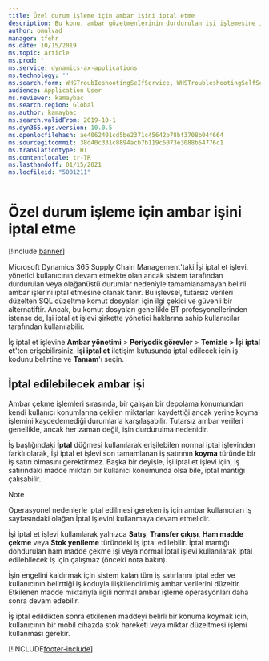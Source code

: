 ```yaml
---
title: Özel durum işleme için ambar işini iptal etme
description: Bu konu, ambar gözetmenlerinin durdurulan işi işlemesine izin veren İşi iptal et özelliğini açıklar.
author: omulvad
manager: tfehr
ms.date: 10/15/2019
ms.topic: article
ms.prod: ''
ms.service: dynamics-ax-applications
ms.technology: ''
ms.search.form: WHSTroubIeshootingSeIfService, WHSTroubleshootingSelfService
audience: Application User
ms.reviewer: kamaybac
ms.search.region: Global
ms.author: kamaybac
ms.search.validFrom: 2019-10-1
ms.dyn365.ops.version: 10.0.5
ms.openlocfilehash: ae4062401cd5be2371c45642b78bf3708b04f664
ms.sourcegitcommit: 38d40c331c8894acb7b119c5073e3088b54776c1
ms.translationtype: HT
ms.contentlocale: tr-TR
ms.lasthandoff: 01/15/2021
ms.locfileid: "5001211"
---
```

# <a name="cancel-warehouse-work-for-exception-handling"></a>Özel durum işleme için ambar işini iptal etme

[!include [banner](../includes/banner.md)]

Microsoft Dynamics 365 Supply Chain Management'taki İşi iptal et işlevi, yönetici kullanıcının devam etmekte olan ancak sistem tarafından durdurulan veya olağanüstü durumlar nedeniyle tamamlanamayan belirli ambar işlerini iptal etmesine olanak tanır. Bu işlevsel, tutarsız verileri düzelten SQL düzeltme komut dosyaları için ilgi çekici ve güvenli bir alternatiftir. Ancak, bu komut dosyaları genellikle BT profesyonellerinden istense de, İşi iptal et işlevi şirkette yönetici haklarına sahip kullanıcılar tarafından kullanılabilir.

İş iptal et işlevine **Ambar yönetimi** \> **Periyodik görevler** \> **Temizle \> İşi iptal et**'ten erişebilirsiniz. **İşi iptal et** iletişim kutusunda iptal edilecek için iş kodunu belirtine ve **Tamam**'ı seçin.

## <a name="warehouse-work-that-can-be-canceled"></a>İptal edilebilecek ambar işi

Ambar çekme işlemleri sırasında, bir çalışan bir depolama konumundan kendi kullanıcı konumlarına çekilen miktarları kaydettiği ancak yerine koyma işlemini kaydedemediği durumlarla karşılaşabilir. Tutarsız ambar verileri genellikle, ancak her zaman değil, işin durdurulma nedenidir.

İş başlığındaki **İptal** düğmesi kullanılarak erişilebilen normal iptal işlevinden farklı olarak, İşi iptal et işlevi son tamamlanan iş satırının **koyma** türünde bir iş satırı olmasını gerektirmez. Başka bir deyişle, İşi iptal et işlevi için, iş satırındaki madde miktarı bir kullanıcı konumunda olsa bile, iptal mantığı çalışabilir.

> [!NOTE]
> Operasyonel nedenlerle iptal edilmesi gereken iş için ambar kullanıcıları iş sayfasındaki olağan İptal işlevini kullanmaya devam etmelidir.

İşi iptal et işlevi kullanılarak yalnızca **Satış**, **Transfer çıkışı**, **Ham madde çekme** veya **Stok yenileme** türündeki iş iptal edilebilir. İptal mantığı dondurulan ham madde çekme işi veya normal İptal işlevi kullanılarak iptal edilebilecek iş için çalışmaz (önceki nota bakın).

İşin engelini kaldırmak için sistem kalan tüm iş satırlarını iptal eder ve kullanıcının belirttiği iş koduyla ilişkilendirilmiş ambar verilerini düzeltir. Etkilenen madde miktarıyla ilgili normal ambar işleme operasyonları daha sonra devam edebilir.

İş iptal edildikten sonra etkilenen maddeyi belirli bir konuma koymak için, kullanıcının bir mobil cihazda stok hareketi veya miktar düzeltmesi işlemi kullanması gerekir.


[!INCLUDE[footer-include](../../includes/footer-banner.md)]